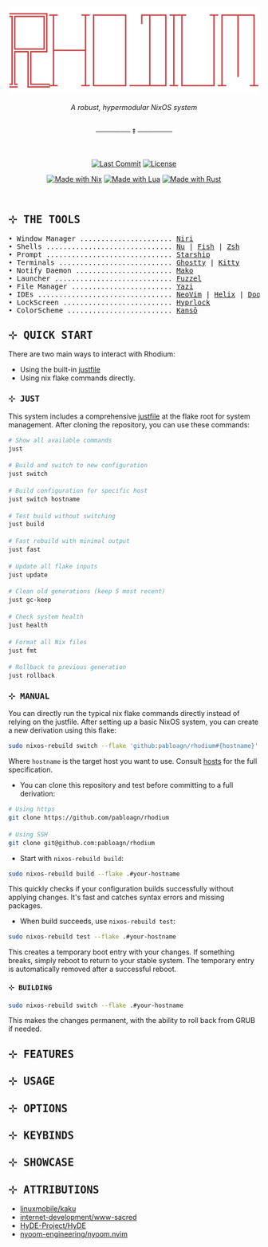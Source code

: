 <p align="center"><img src="assets/logo.png" width=500px></p>

<p align="center"><em>A robust, hypermodular NixOS system</em></p>

<br/>
<div align="center">───────  ‡  ───────</div>
<br/>

<br/>

<div align ="center">

[![Last Commit](https://img.shields.io/github/last-commit/pabloagn/rhodium?style=for-the-badge&logo=git&logoColor=white&color=7AA89F&labelColor=000000&label=LAST%20COMMIT)](https://github.com/pabloagn/rhodium/commits/main) [![License](https://img.shields.io/github/license/pabloagn/rhodium?style=for-the-badge&color=7AA89F&labelColor=000000)](https://github.com/pabloagn/rhodium/blob/main/LICENSE)

[![Made with Nix](https://img.shields.io/badge/Made%20with-Nix-7AA89F?style=for-the-badge&logo=nixos&logoColor=white&labelColor=000000)](https://nixos.org/)
[![Made with Lua](https://img.shields.io/badge/Made%20with-Lua-7AA89F?style=for-the-badge&logo=lua&logoColor=white&labelColor=000000)](https://www.lua.org/)
[![Made with Rust](https://img.shields.io/badge/Made%20with-Rust-7AA89F?style=for-the-badge&logo=rust&logoColor=white&labelColor=000000)](https://www.rust-lang.org/)

</div>

<br/>

## <samp>⊹ THE TOOLS</samp>

<pre>
• Window Manager ...................... <a href="https://github.com/YaLTeR/niri/">Niri</a>
• Shells .............................. <a href="https://www.nushell.sh/">Nu</a> | <a href="https://fishshell.com/">Fish</a> | <a href="https://www.zsh.org/">Zsh</a>
• Prompt .............................. <a href="https://github.com/starship/starship">Starship</a>
• Terminals ........................... <a href="https://ghostty.org/">Ghostty</a> | <a href="https://sw.kovidgoyal.net/kitty/">Kitty</a>
• Notify Daemon ....................... <a href="https://github.com/emersion/mako">Mako</a>
• Launcher ............................ <a href="https://codeberg.org/dnkl/fuzzel">Fuzzel</a>
• File Manager ........................ <a href="https://github.com/sxyazi/yazi">Yazi</a>
• IDEs ................................ <a href="https://neovim.io/doc/">NeoVim</a> | <a href="https://docs.helix-editor.com/">Helix</a> | <a href="https://docs.doomemacs.org/latest/">Doom Emacs</a> | <a href="https://zed.dev/">Zed Editor</a>
• LockScreen .......................... <a href="https://wiki.hyprland.org/Hypr-Ecosystem/hyprlock/">Hyprlock</a>
• ColorScheme ......................... <a href="https://github.com/webhooked/kanso.nvim">Kansō</a>
</pre>

## <samp>⊹ QUICK START</samp>

There are two main ways to interact with Rhodium:
- Using the built-in [justfile](./justfile)
- Using nix flake commands directly.

### <samp>⊹ JUST</samp>

This system includes a comprehensive [justfile](https://github.com/casey/just) at the flake root for system management. After cloning the repository, you can use these commands:

```bash
# Show all available commands
just

# Build and switch to new configuration
just switch

# Build configuration for specific host
just switch hostname

# Test build without switching
just build

# Fast rebuild with minimal output
just fast

# Update all flake inputs
just update

# Clean old generations (keep 5 most recent)
just gc-keep

# Check system health
just health

# Format all Nix files
just fmt

# Rollback to previous generation
just rollback
```

### <samp>⊹ MANUAL</samp>

You can directly run the typical nix flake commands directly instead of relying on the justfile. After setting up a basic NixOS system, you can create a new derivation using this flake:

```bash
sudo nixos-rebuild switch --flake 'github:pabloagn/rhodium#{hostname}'
```

Where `hostname` is the target host you want to use. Consult [hosts](./hosts) for the full specification.

- You can clone this repository and test before committing to a full derivation:

```bash
# Using https
git clone https://github.com/pabloagn/rhodium

# Using SSH
git clone git@github.com:pabloagn/rhodium
```

- Start with `nixos-rebuild build`:

```bash
sudo nixos-rebuild build --flake .#your-hostname
```

This quickly checks if your configuration builds successfully without applying changes. It's fast and catches syntax errors and missing packages.

- When build succeeds, use `nixos-rebuild test`:

```bash
sudo nixos-rebuild test --flake .#your-hostname
```

This creates a temporary boot entry with your changes. If something breaks, simply reboot to return to your stable system. The temporary entry is automatically removed after a successful reboot.

#### <samp>⊹ BUILDING</samp>

```bash
sudo nixos-rebuild switch --flake .#your-hostname
```

This makes the changes permanent, with the ability to roll back from GRUB if needed.

## <samp>⊹ FEATURES</samp>

## <samp>⊹ USAGE</samp>

## <samp>⊹ OPTIONS</samp>

## <samp>⊹ KEYBINDS</samp>

## <samp>⊹ SHOWCASE</samp>

## <samp>⊹ ATTRIBUTIONS</samp>

- [linuxmobile/kaku](https://github.com/linuxmobile/kaku)
- [internet-development/www-sacred](https://github.com/internet-development/www-sacred)
- [HyDE-Project/HyDE](https://github.com/HyDE-Project/)
- [nyoom-engineering/nyoom.nvim](https://github.com/nyoom-engineering/nyoom.nvim)


